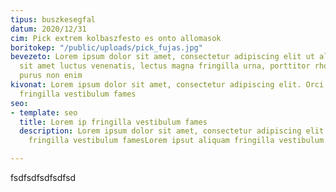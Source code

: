 ```yaml
---
tipus: buszkesegfal
datum: 2020/12/31
cim: Pick extrem kolbaszfesto es onto allomasok
boritokep: "/public/uploads/pick_fujas.jpg"
bevezeto: Lorem ipsum dolor sit amet, consectetur adipiscing elit ut aliquam, purus
  sit amet luctus venenatis, lectus magna fringilla urna, porttitor rhoncus dolor
  purus non enim
kivonat: Lorem ipsum dolor sit amet, consectetur adipiscing elit. Orci et aliquam
  fringilla vestibulum fames
seo:
- template: seo
  title: Lorem ip fringilla vestibulum fames
  description: Lorem ipsum dolor sit amet, consectetur adipiscing elit. Orci et aliquam
    fringilla vestibulum famesLorem ipsut aliquam fringilla vestibulum fames

---
```

fsdfsdfsdfsdfsd
